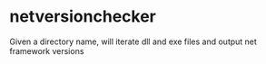 # netversionchecker
Given a directory name, will iterate dll and exe files and output net framework versions

